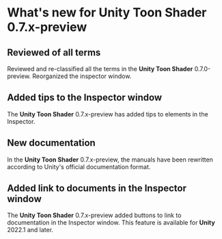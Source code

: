 # What's new for Unity Toon Shader 0.7.x-preview

## Reviewed of all terms

Reviewed and re-classified all the terms in the **Unity Toon Shader** 0.7.0-preview. 
Reorganized the inspector window.

## Added tips to the Inspector window

The **Unity Toon Shader** 0.7.x-preview has added tips to elements in the Inspector.

## New documentation

In the **Unity Toon Shader** 0.7.x-preview, the manuals have been rewritten according to Unity's official documentation format.

## Added link to documents in the Inspector window

The **Unity Toon Shader** 0.7.x-preview added buttons to link to documentation in the Inspector window. This feature is available for **Unity** 2022.1 and later.

